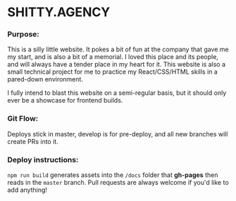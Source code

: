 # SHITTY.AGENCY

### Purpose:

This is a silly little website. It pokes a bit of fun at the company that gave me my start, and is also a bit of a memorial. I loved this place and its people, and will always have a tender place in my heart for it.
This website is also a small technical project for me to practice my React/CSS/HTML skills in a pared-down environment.

I fully intend to blast this website on a semi-regular basis, but it should only ever be a showcase for frontend builds.

### Git Flow:

Deploys stick in master, develop is for pre-deploy, and all new branches will create PRs into it.

### Deploy instructions:

`npm run build` generates assets into the `/docs` folder that **gh-pages** then reads in the `master` branch. Pull requests are always welcome if you'd like to add anything!
